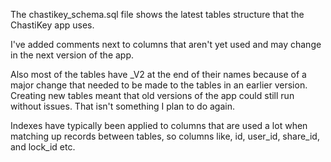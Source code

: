The chastikey_schema.sql file shows the latest tables structure that the ChastiKey app uses.

I've added comments next to columns that aren't yet used and may change in the next version of the app.

Also most of the tables have _V2 at the end of their names because of a major change that needed to be made to the tables in an earlier version. Creating new tables meant that old versions of the app could still run without issues. That isn't something I plan to do again.

Indexes have typically been applied to columns that are used a lot when matching up records between tables, so columns like, id, user_id, share_id, and lock_id etc.
